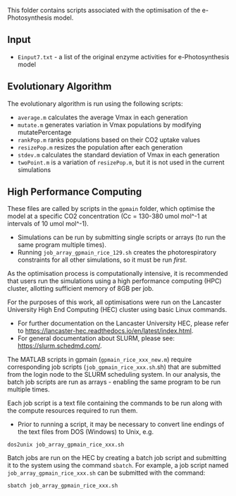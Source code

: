 This folder contains scripts associated with the optimisation of the e-Photosynthesis model.
## Input
- `Einput7.txt` - a list of the original enzyme activities for e-Photosynthesis model

## Evolutionary Algorithm
The evolutionary algorithm is run using the following scripts:
- `average.m` calculates the average Vmax in each generation
- `mutate.m` generates variation in Vmax populations by modifying mutatePercentage
- `rankPop.m` ranks populations based on their CO2 uptake values
- `resizePop.m` resizes the population after each generation
- `stdev.m` calculates the standard deviation of Vmax in each generation
- `twoPoint.m` is a variation of `resizePop.m`, but it is not used in the current simulations

## High Performance Computing
These files are called by scripts in the `gpmain` folder, which optimise the model at a specific CO2 concentration (Cc = 130-380 umol mol^-1 at intervals of 10 umol mol^-1).
- Simulations can be run by submitting single scripts or arrays (to run the same program multiple times).
- Running `job_array_gpmain_rice_129.sh` creates the photorespiratory constraints for all other simulations, so it must be run *first*.

As the optimisation process is computationally intensive, it is recommended that users run the simulations using a high performance computing (HPC) cluster, allotting sufficient memory of 8GB per job.

For the purposes of this work, all optimisations were run on the Lancaster University High End Computing (HEC) cluster using basic Linux commands.
- For further documentation on the Lancaster University HEC, please refer to https://lancaster-hec.readthedocs.io/en/latest/index.html. 
- For general documentation about SLURM, please see: https://slurm.schedmd.com/.

The MATLAB scripts in gpmain (`gpmain_rice_xxx_new.m`) require corresponding job scripts (`job_gpmain_rice_xxx.sh`.sh) that are submitted from the login node to the SLURM scheduling system.
In our analysis, the batch job scripts are run as arrays - enabling the same program to be run multiple times.

Each job script is a text file containing the commands to be run along with the compute resources required to run them. 
* Prior to running a script, it may be necessary to convert line endings of the text files from DOS (Windows) to Unix, e.g.

`dos2unix job_array_gpmain_rice_xxx.sh`

Batch jobs are run on the HEC by creating a batch job script and submitting it to the system using the command `sbatch`. 
For example, a job script named `job_array_gpmain_rice_xxx.sh` can be submitted with the command:

`sbatch job_array_gpmain_rice_xxx.sh`
